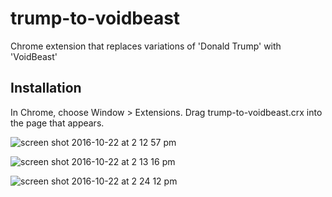 trump-to-voidbeast
=============

Chrome extension that replaces variations of 'Donald Trump' with 'VoidBeast'

Installation
------------

In Chrome, choose Window > Extensions.  Drag trump-to-voidbeast.crx into the page that appears.

![screen shot 2016-10-22 at 2 12 57 pm](https://cloud.githubusercontent.com/assets/14260/19622689/57b0570c-9864-11e6-8522-fb174f4bfab0.png)

![screen shot 2016-10-22 at 2 13 16 pm](https://cloud.githubusercontent.com/assets/14260/19622690/59b312d8-9864-11e6-8b8e-fc167febd57f.png)

![screen shot 2016-10-22 at 2 24 12 pm](https://cloud.githubusercontent.com/assets/14260/19622691/5bdd8638-9864-11e6-9541-cb5ff2b33f17.png)
